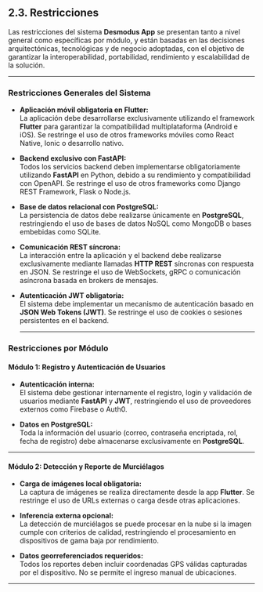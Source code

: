 ## 2.3. Restricciones

Las restricciones del sistema **Desmodus App** se presentan tanto a nivel general como específicas por módulo, y están basadas en las decisiones arquitectónicas, tecnológicas y de negocio adoptadas, con el objetivo de garantizar la interoperabilidad, portabilidad, rendimiento y escalabilidad de la solución.

---

### Restricciones Generales del Sistema

- **Aplicación móvil obligatoria en Flutter:**  
  La aplicación debe desarrollarse exclusivamente utilizando el framework **Flutter** para garantizar la compatibilidad multiplataforma (Android e iOS). Se restringe el uso de otros frameworks móviles como React Native, Ionic o desarrollo nativo.
- **Backend exclusivo con FastAPI:**  
  Todos los servicios backend deben implementarse obligatoriamente utilizando **FastAPI** en Python, debido a su rendimiento y compatibilidad con OpenAPI. Se restringe el uso de otros frameworks como Django REST Framework, Flask o Node.js.
- **Base de datos relacional con PostgreSQL:**  
  La persistencia de datos debe realizarse únicamente en **PostgreSQL**, restringiendo el uso de bases de datos NoSQL como MongoDB o bases embebidas como SQLite.

- **Comunicación REST síncrona:**  
  La interacción entre la aplicación y el backend debe realizarse exclusivamente mediante llamadas **HTTP REST** síncronas con respuesta en JSON. Se restringe el uso de WebSockets, gRPC o comunicación asíncrona basada en brokers de mensajes.

- **Autenticación JWT obligatoria:**  
  El sistema debe implementar un mecanismo de autenticación basado en **JSON Web Tokens (JWT)**. Se restringe el uso de cookies o sesiones persistentes en el backend.

  ***

### Restricciones por Módulo

#### Módulo 1: Registro y Autenticación de Usuarios

- **Autenticación interna:**  
  El sistema debe gestionar internamente el registro, login y validación de usuarios mediante **FastAPI** y **JWT**, restringiendo el uso de proveedores externos como Firebase o Auth0.

- **Datos en PostgreSQL:**  
  Toda la información del usuario (correo, contraseña encriptada, rol, fecha de registro) debe almacenarse exclusivamente en **PostgreSQL**.

---

#### Módulo 2: Detección y Reporte de Murciélagos

- **Carga de imágenes local obligatoria:**  
  La captura de imágenes se realiza directamente desde la app **Flutter**. Se restringe el uso de URLs externas o carga desde otras aplicaciones.

- **Inferencia externa opcional:**  
  La detección de murciélagos se puede procesar en la nube si la imagen cumple con criterios de calidad, restringiendo el procesamiento en dispositivos de gama baja por rendimiento.

- **Datos georreferenciados requeridos:**  
  Todos los reportes deben incluir coordenadas GPS válidas capturadas por el dispositivo. No se permite el ingreso manual de ubicaciones.

---
